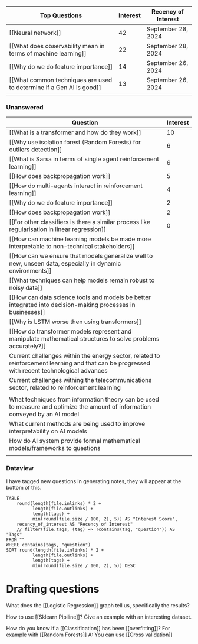 
| Top Questions                                                        | Interest | Recency of Interest |
| -------------------------------------------------------------------- | -------- | ------------------- |
| [[Neural network]]                                         | 42       | September 28, 2024  |
| [[What does observability mean in terms of machine learning]]        | 22       | September 28, 2024  |
| [[Why do we do feature importance]]<br>                              | 14       | September 26, 2024  |
| [[What common techniques are used to determine if a Gen AI is good]] | 13       | September 26, 2024  |
|                                                                      |          |                     |

### Unanswered

| Question                                                                                                                                     | Interest |
| -------------------------------------------------------------------------------------------------------------------------------------------- | -------- |
| [[What is a transformer and how do they work]]                                                                                               | 10       |
| [[Why use isolation forest (Random Forests) for outliers detection]]                                                                         | 6        |
| [[What is Sarsa in terms of single agent reinforcement learning]]                                                                            | 6        |
| [[How does backpropagation work]]                                                                                                            | 5        |
| [[How do multi-agents interact in reinforcement learning]]                                                                                   | 4        |
| [[Why do we do feature importance]]                                                                                                          | 2        |
| [[How does backpropagation work]]                                                                                                            | 2        |
| [[For other classifiers is there a similar process like regularisation in linear regression]]                                                | 0        |
| [[How can machine learning models be made more interpretable to non-technical stakeholders]]                                                 |          |
| [[How can we ensure that models generalize well to new, unseen data, especially in dynamic environments]]                                    |          |
| [[What techniques can help models remain robust to noisy data]]                                                                              |          |
| [[How can data science tools and models be better integrated into decision-making processes in businesses]]                                  |          |
| [[Why is LSTM worse then using transformers]]                                                                                                |          |
| [[How do transformer models represent and manipulate mathematical structures to solve problems accurately?]]                                 |          |
| Current challenges within the energy sector, related to reinforcement learning and that can be progressed with recent technological advances |          |
| Current challenges withing the telecommunications sector, related to reinforcement learning                                                  |          |
|                                                                                                                                              |          |
| What techniques from information theory can be used to measure and optimize the amount of information conveyed by an AI model                |          |
| What current methods are being used to improve interpretability on AI models                                                                 |          |
| How do AI system provide formal mathematical models/frameworks to questions                                                                  |          |
|                                                                                                                                              |          |

### Dataview

I have tagged new questions in generating notes, they will appear at the bottom of this.

```dataview
TABLE
    round(length(file.inlinks) * 2 +
          length(file.outlinks) +
          length(tags) + 
          min(round(file.size / 100, 2), 5)) AS "Interest Score",
    recency_of_interest AS "Recency of Interest"
    // filter(file.tags, (tag) => !contains(tag, "question")) AS "Tags"
FROM ""
WHERE contains(tags, "question")
SORT round(length(file.inlinks) * 2 +
          length(file.outlinks) +
          length(tags) + 
          min(round(file.size / 100, 2), 5)) DESC
```

# Drafting questions

What does the [[Logistic Regression]] graph tell us, specifically the results?

How to use [[Sklearn Pipiline]]? Give an example with an interesting dataset.

How do you know if a [[Classification]] has been [[overfitting]]? For example with [[Random Forests]]
A: You can use [[Cross validation]]